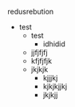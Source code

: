 redusrebution
- test
	- test
		- idhidid
	- jjfjfjfj
	- kfjfjfjk
	- jkjkjk
		- kjjjkj
		- kjkjkjjkj
		- jkjkjj